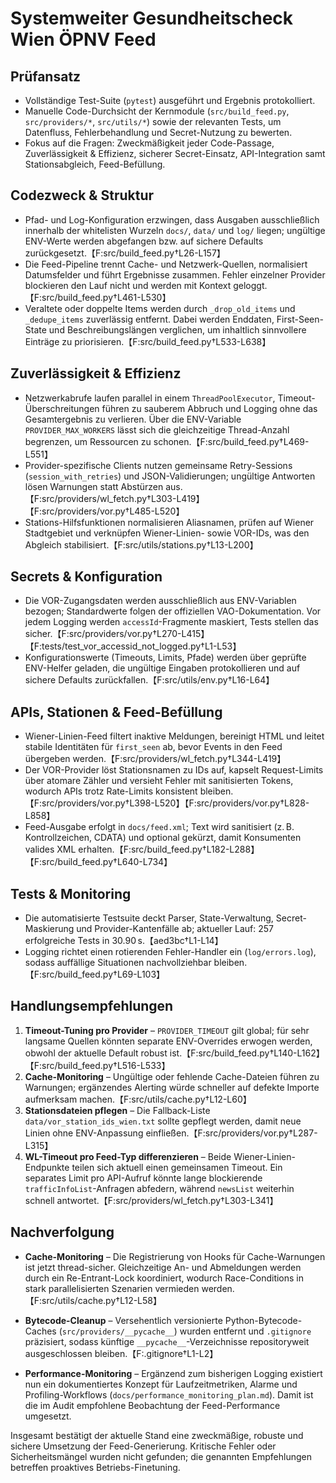 # Systemweiter Gesundheitscheck Wien ÖPNV Feed

## Prüfansatz
- Vollständige Test-Suite (`pytest`) ausgeführt und Ergebnis protokolliert.
- Manuelle Code-Durchsicht der Kernmodule (`src/build_feed.py`, `src/providers/*`, `src/utils/*`) sowie der relevanten Tests, um Datenfluss, Fehlerbehandlung und Secret-Nutzung zu bewerten.
- Fokus auf die Fragen: Zweckmäßigkeit jeder Code-Passage, Zuverlässigkeit & Effizienz, sicherer Secret-Einsatz, API-Integration samt Stationsabgleich, Feed-Befüllung.

## Codezweck & Struktur
- Pfad- und Log-Konfiguration erzwingen, dass Ausgaben ausschließlich innerhalb der whitelisten Wurzeln `docs/`, `data/` und `log/` liegen; ungültige ENV-Werte werden abgefangen bzw. auf sichere Defaults zurückgesetzt.【F:src/build_feed.py†L26-L157】
- Die Feed-Pipeline trennt Cache- und Netzwerk-Quellen, normalisiert Datumsfelder und führt Ergebnisse zusammen. Fehler einzelner Provider blockieren den Lauf nicht und werden mit Kontext geloggt.【F:src/build_feed.py†L461-L530】
- Veraltete oder doppelte Items werden durch `_drop_old_items` und `_dedupe_items` zuverlässig entfernt. Dabei werden Enddaten, First-Seen-State und Beschreibungslängen verglichen, um inhaltlich sinnvollere Einträge zu priorisieren.【F:src/build_feed.py†L533-L638】

## Zuverlässigkeit & Effizienz
- Netzwerkabrufe laufen parallel in einem `ThreadPoolExecutor`, Timeout-Überschreitungen führen zu sauberem Abbruch und Logging ohne das Gesamtergebnis zu verlieren. Über die ENV-Variable `PROVIDER_MAX_WORKERS` lässt sich die gleichzeitige Thread-Anzahl begrenzen, um Ressourcen zu schonen.【F:src/build_feed.py†L469-L551】
- Provider-spezifische Clients nutzen gemeinsame Retry-Sessions (`session_with_retries`) und JSON-Validierungen; ungültige Antworten lösen Warnungen statt Abstürzen aus.【F:src/providers/wl_fetch.py†L303-L419】【F:src/providers/vor.py†L485-L520】
- Stations-Hilfsfunktionen normalisieren Aliasnamen, prüfen auf Wiener Stadtgebiet und verknüpfen Wiener-Linien- sowie VOR-IDs, was den Abgleich stabilisiert.【F:src/utils/stations.py†L13-L200】

## Secrets & Konfiguration
- Die VOR-Zugangsdaten werden ausschließlich aus ENV-Variablen bezogen; Standardwerte folgen der offiziellen VAO-Dokumentation. Vor jedem Logging werden `accessId`-Fragmente maskiert, Tests stellen das sicher.【F:src/providers/vor.py†L270-L415】【F:tests/test_vor_accessid_not_logged.py†L1-L53】
- Konfigurationswerte (Timeouts, Limits, Pfade) werden über geprüfte ENV-Helfer geladen, die ungültige Eingaben protokollieren und auf sichere Defaults zurückfallen.【F:src/utils/env.py†L16-L64】

## APIs, Stationen & Feed-Befüllung
- Wiener-Linien-Feed filtert inaktive Meldungen, bereinigt HTML und leitet stabile Identitäten für `first_seen` ab, bevor Events in den Feed übergeben werden.【F:src/providers/wl_fetch.py†L344-L419】
- Der VOR-Provider löst Stationsnamen zu IDs auf, kapselt Request-Limits über atomare Zähler und versieht Fehler mit sanitisierten Tokens, wodurch APIs trotz Rate-Limits konsistent bleiben.【F:src/providers/vor.py†L398-L520】【F:src/providers/vor.py†L828-L858】
- Feed-Ausgabe erfolgt in `docs/feed.xml`; Text wird sanitisiert (z. B. Kontrollzeichen, CDATA) und optional gekürzt, damit Konsumenten valides XML erhalten.【F:src/build_feed.py†L182-L288】【F:src/build_feed.py†L640-L734】

## Tests & Monitoring
- Die automatisierte Testsuite deckt Parser, State-Verwaltung, Secret-Maskierung und Provider-Kantenfälle ab; aktueller Lauf: 257 erfolgreiche Tests in 30.90 s.【aed3bc†L1-L14】
- Logging richtet einen rotierenden Fehler-Handler ein (`log/errors.log`), sodass auffällige Situationen nachvollziehbar bleiben.【F:src/build_feed.py†L69-L103】

## Handlungsempfehlungen
1. **Timeout-Tuning pro Provider** – `PROVIDER_TIMEOUT` gilt global; für sehr langsame Quellen könnten separate ENV-Overrides erwogen werden, obwohl der aktuelle Default robust ist.【F:src/build_feed.py†L140-L162】【F:src/build_feed.py†L516-L533】
2. **Cache-Monitoring** – Ungültige oder fehlende Cache-Dateien führen zu Warnungen; ergänzendes Alerting würde schneller auf defekte Importe aufmerksam machen.【F:src/utils/cache.py†L12-L60】
3. **Stationsdateien pflegen** – Die Fallback-Liste `data/vor_station_ids_wien.txt` sollte gepflegt werden, damit neue Linien ohne ENV-Anpassung einfließen.【F:src/providers/vor.py†L287-L315】
4. **WL-Timeout pro Feed-Typ differenzieren** – Beide Wiener-Linien-Endpunkte teilen sich aktuell einen gemeinsamen Timeout. Ein separates Limit pro API-Aufruf könnte lange blockierende `trafficInfoList`-Anfragen abfedern, während `newsList` weiterhin schnell antwortet.【F:src/providers/wl_fetch.py†L303-L341】

## Nachverfolgung

- **Cache-Monitoring** – Die Registrierung von Hooks für Cache-Warnungen ist jetzt thread-sicher. Gleichzeitige An- und Abmeldungen werden durch ein Re-Entrant-Lock koordiniert, wodurch Race-Conditions in stark parallelisierten Szenarien vermieden werden.【F:src/utils/cache.py†L12-L58】
- **Bytecode-Cleanup** – Versehentlich versionierte Python-Bytecode-Caches (`src/providers/__pycache__`) wurden entfernt und `.gitignore` präzisiert, sodass künftige `__pycache__`-Verzeichnisse repositoryweit ausgeschlossen bleiben.【F:.gitignore†L1-L2】

- **Performance-Monitoring** – Ergänzend zum bisherigen Logging existiert nun ein dokumentiertes Konzept für Laufzeitmetriken, Alarme und Profiling-Workflows (`docs/performance_monitoring_plan.md`). Damit ist die im Audit empfohlene Beobachtung der Feed-Performance umgesetzt.

Insgesamt bestätigt der aktuelle Stand eine zweckmäßige, robuste und sichere Umsetzung der Feed-Generierung. Kritische Fehler oder Sicherheitsmängel wurden nicht gefunden; die genannten Empfehlungen betreffen proaktives Betriebs-Finetuning.
